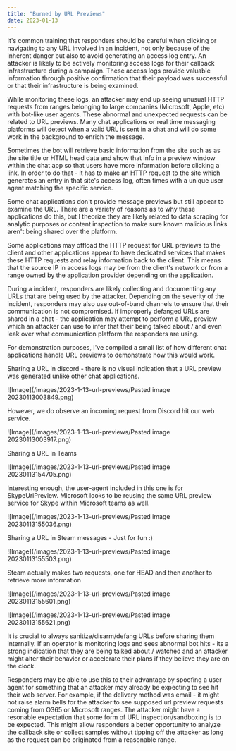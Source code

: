 ```yaml
---
title: "Burned by URL Previews"
date: 2023-01-13
---
```


It's common training that responders should be careful when clicking or navigating to any URL involved in an incident, not only because of the inherent danger but also to avoid generating an access log entry. An attacker is likely to be actively monitoring access logs for their callback infrastructure during a campaign. These access logs provide valuable information through positive confirmation that their payload was successful or that their infrastructure is being examined.

While monitoring these logs, an attacker may end up seeing unusual HTTP requests from ranges belonging to large companies (Microsoft, Apple, etc) with bot-like user agents. These abnormal and unexpected requests can be related to URL previews. Many chat applications or real time messaging platforms will detect when a valid URL is sent in a chat and will do some work in the background to enrich the message.

Sometimes the bot will retrieve basic information from the site such as as the site title or HTML head data and show that info in a preview window within the chat app so that users have more information before clicking a link. In order to do that - it has to make an HTTP request to the site which generates an entry in that site's access log, often times with a unique user agent matching the specific service.

Some chat applications don't provide message previews but still appear to examine the URL. There are a variety of reasons as to why these applications do this, but I theorize they are likely related to data scraping for analytic purposes or content inspection to make sure known malicious links aren't being shared over the platform.

Some applications may offload the HTTP request for URL previews to the client and other applications appear to have dedicated services that makes these HTTP requests and relay information back to the client. This means that the source IP in access logs may be from the client's network or from a range owned by the application provider depending on the application.


During a incident, responders are likely collecting and documenting any URLs that are being used by the attacker. Depending on the severity of the incident, responders may also use out-of-band channels to ensure that their communication is not compromised. If improperly defanged URLs are shared in a chat - the application may attempt to perform a URL preview which an attacker can use to infer that their being talked about / and even leak over what communication platform the responders are using.

For demonstration purposes, I've compiled a small list of how different chat applications handle URL previews to demonstrate how this would work.

Sharing a URL in discord - there is no visual indication that a URL preview was generated unlike other chat applications.

![Image](/images/2023-1-13-url-previews/Pasted image 20230113003849.png)

However, we do observe an incoming request from Discord hit our web service.

![Image](/images/2023-1-13-url-previews/Pasted image 20230113003917.png)

Sharing a URL in Teams

![Image](/images/2023-1-13-url-previews/Pasted image 20230113154705.png)

Interesting enough, the user-agent included in this one is for SkypeUriPreview. Microsoft looks to be reusing the same URL preview service for Skype within Microsoft teams as well.

![Image](/images/2023-1-13-url-previews/Pasted image 20230113155036.png)

Sharing a URL in Steam messages - Just for fun :)

![Image](/images/2023-1-13-url-previews/Pasted image 20230113155503.png)

Steam actually makes two requests, one for HEAD and then another to retrieve more information

![Image](/images/2023-1-13-url-previews/Pasted image 20230113155601.png)

![Image](/images/2023-1-13-url-previews/Pasted image 20230113155621.png)

It is crucial to always sanitize/disarm/defang URLs before sharing them internally. If an operator is monitoring logs and sees abnormal bot hits - its a strong indication that they are being talked about / watched and an attacker might alter their behavior or accelerate their plans if they believe they are on the clock.

Responders may be able to use this to their advantage by spoofing a user agent for something that an attacker may already be expecting to see hit their web server. For example, if the delivery method was email - it might not raise alarm bells for the attacker to see supposed url preview requests coming from O365 or Microsoft ranges. The attacker might have a resonable expectation that some form of URL inspection/sandboxing is to be expected. This might allow responders a better opportunity to analyze the callback site or collect samples without tipping off the attacker as long as the request can be originated from a reasonable range.
